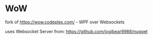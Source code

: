 # WoW
fork of https://wow.codeplex.com/ - WPF over Websockets

uses Websocket Server from: https://github.com/jogibear9988/nugget